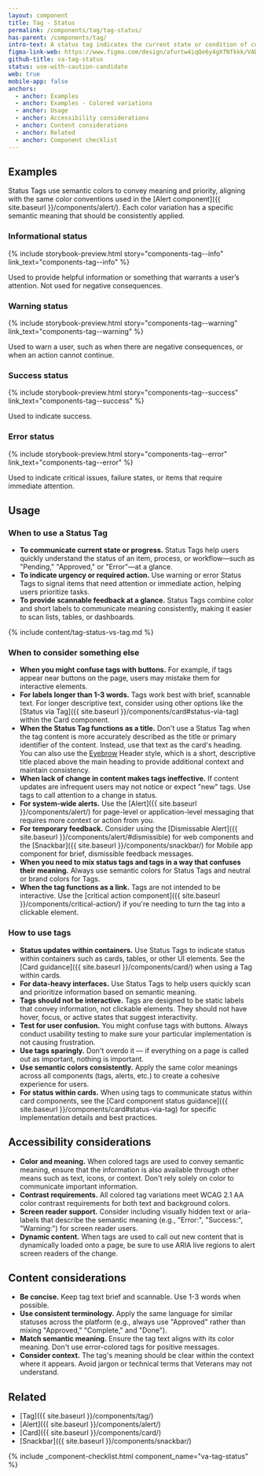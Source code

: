 ```yaml
---
layout: component
title: Tag - Status
permalink: /components/tag/tag-status/
has-parent: /components/tag/
intro-text: A status tag indicates the current state or condition of content, processes, or items.
figma-link-web: https://www.figma.com/design/afurtw4iqQe6y4gXfNfkkk/VADS-Component-Library?node-id=39019-83
github-title: va-tag-status
status: use-with-caution-candidate
web: true
mobile-app: false
anchors:
  - anchor: Examples
  - anchor: Examples - Colored variations
  - anchor: Usage
  - anchor: Accessibility considerations
  - anchor: Content considerations
  - anchor: Related
  - anchor: Component checklist
---
```


## Examples

Status Tags use semantic colors to convey meaning and priority, aligning with the same color conventions used in the [Alert component]({{ site.baseurl }}/components/alert/). Each color variation has a specific semantic meaning that should be consistently applied.

### Informational status

{% include storybook-preview.html story="components-tag--info" link_text="components-tag--info" %}

Used to provide helpful information or something that warrants a user’s attention. Not used for negative consequences.

### Warning status

{% include storybook-preview.html story="components-tag--warning" link_text="components-tag--warning" %}

Used to warn a user, such as when there are negative consequences, or when an action cannot continue.

### Success status

{% include storybook-preview.html story="components-tag--success" link_text="components-tag--success" %}

Used to indicate success.

### Error status

{% include storybook-preview.html story="components-tag--error" link_text="components-tag--error" %}

Used to indicate critical issues, failure states, or items that require immediate attention.

## Usage

### When to use a Status Tag

* **To communicate current state or progress.** Status Tags help users quickly understand the status of an item, process, or workflow—such as "Pending," "Approved," or "Error"—at a glance.
* **To indicate urgency or required action.** Use warning or error Status Tags to signal items that need attention or immediate action, helping users prioritize tasks.
* **To provide scannable feedback at a glance.** Status Tags combine color and short labels to communicate meaning consistently, making it easier to scan lists, tables, or dashboards.

{% include content/tag-status-vs-tag.md %}

### When to consider something else

* **When you might confuse tags with buttons.** For example, if tags appear near buttons on the page, users may mistake them for interactive elements.
* **For labels longer than 1-3 words.** Tags work best with brief, scannable text. For longer descriptive text, consider using other options like the [Status via Tag]({{ site.baseurl }}/components/card#status-via-tag) within the Card component.
* **When the Status Tag functions as a title.** Don't use a Status Tag when the tag content is more accurately described as the title or primary identifier of the content. Instead, use that text as the card's heading. You can also use the [Eyebrow](https://design.va.gov/foundation/typography#eyebrow) Header style, which is a short, descriptive title placed above the main heading to provide additional context and maintain consistency.
* **When lack of change in content makes tags ineffective.** If content updates are infrequent users may not notice or expect "new" tags. Use tags to call attention to a change in status.
* **For system-wide alerts.** Use the [Alert]({{ site.baseurl }}/components/alert/) for page-level or application-level messaging that requires more context or action from you.
* **For temporary feedback.** Consider using the [Dismissable Alert]({{ site.baseurl }}/components/alert/#dismissible) for web components and the [Snackbar]({{ site.baseurl }}/components/snackbar/) for Mobile app component for brief, dismissible feedback messages.
* **When you need to mix status tags and tags in a way that confuses their meaning.** Always use semantic colors for Status Tags and neutral or brand colors for Tags.
* **When the tag functions as a link.** Tags are not intended to be interactive. Use the [critical action component]({{ site.baseurl }}/components/critical-action/) if you're needing to turn the tag into a clickable element.
### How to use tags

* **Status updates within containers.** Use Status Tags to indicate status within containers such as cards, tables, or other UI elements. See the [Card guidance]({{ site.baseurl }}/components/card/) when using a Tag within cards.
* **For data-heavy interfaces.** Use Status Tags to help users quickly scan and prioritize information based on semantic meaning.
* **Tags should not be interactive.** Tags are designed to be static labels that convey information, not clickable elements. They should not have hover, focus, or active states that suggest interactivity.
* **Test for user confusion.** You might confuse tags with buttons. Always conduct usability testing to make sure your particular implementation is not causing frustration.
* **Use tags sparingly.** Don't overdo it — if everything on a page is called out as important, nothing is important.
* **Use semantic colors consistently.** Apply the same color meanings across all components (tags, alerts, etc.) to create a cohesive experience for users.
* **For status within cards.** When using tags to communicate status within card components, see the [Card component status guidance]({{ site.baseurl }}/components/card#status-via-tag) for specific implementation details and best practices.

## Accessibility considerations

* **Color and meaning.** When colored tags are used to convey semantic meaning, ensure that the information is also available through other means such as text, icons, or context. Don't rely solely on color to communicate important information.
* **Contrast requirements.** All colored tag variations meet WCAG 2.1 AA color contrast requirements for both text and background colors.
* **Screen reader support.** Consider including visually hidden text or aria-labels that describe the semantic meaning (e.g., "Error:", "Success:", "Warning:") for screen reader users.
* **Dynamic content.** When tags are used to call out new content that is dynamically loaded onto a page, be sure to use ARIA live regions to alert screen readers of the change.

## Content considerations

* **Be concise.** Keep tag text brief and scannable. Use 1-3 words when possible.
* **Use consistent terminology.** Apply the same language for similar statuses across the platform (e.g., always use "Approved" rather than mixing "Approved," "Complete," and "Done").
* **Match semantic meaning.** Ensure the tag text aligns with its color meaning. Don't use error-colored tags for positive messages.
* **Consider context.** The tag's meaning should be clear within the context where it appears. Avoid jargon or technical terms that Veterans may not understand.

## Related

* [Tag]({{ site.baseurl }}/components/tag/)
* [Alert]({{ site.baseurl }}/components/alert/)
* [Card]({{ site.baseurl }}/components/card/)
* [Snackbar]({{ site.baseurl }}/components/snackbar/)

{% include _component-checklist.html component_name="va-tag-status" %}
